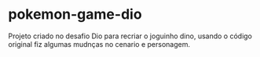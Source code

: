 # pokemon-game-dio

Projeto criado no desafio Dio para recriar o joguinho dino, usando o código original fiz algumas mudnças no cenario e personagem.
